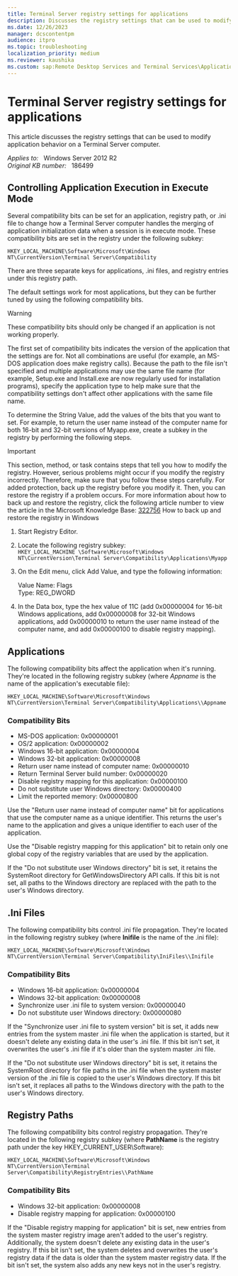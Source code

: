 ```yaml
---
title: Terminal Server registry settings for applications
description: Discusses the registry settings that can be used to modify application behavior on a Terminal Server computer.
ms.date: 12/26/2023
manager: dcscontentpm
audience: itpro
ms.topic: troubleshooting
localization_priority: medium
ms.reviewer: kaushika
ms.custom: sap:Remote Desktop Services and Terminal Services\Application compatibility, csstroubleshoot
---
```

# Terminal Server registry settings for applications

This article discusses the registry settings that can be used to modify application behavior on a Terminal Server computer.

_Applies to:_ &nbsp; Windows Server 2012 R2  
_Original KB number:_ &nbsp; 186499

## Controlling Application Execution in Execute Mode

Several compatibility bits can be set for an application, registry path, or .ini file to change how a Terminal Server computer handles the merging of application initialization data when a session is in execute mode. These compatibility bits are set in the registry under the following subkey:

`HKEY_LOCAL_MACHINE\Software\Microsoft\Windows NT\CurrentVersion\Terminal Server\Compatibility`

There are three separate keys for applications, .ini files, and registry entries under this registry path.

The default settings work for most applications, but they can be further tuned by using the following compatibility bits.

> [!WARNING]
> These compatibility bits should only be changed if an application is not working properly.

The first set of compatibility bits indicates the version of the application that the settings are for. Not all combinations are useful (for example, an MS-DOS application does make registry calls). Because the path to the file isn't specified and multiple applications may use the same file name (for example, Setup.exe and Install.exe are now regularly used for installation programs), specify the application type to help make sure that the compatibility settings don't affect other applications with the same file name.

To determine the String Value, add the values of the bits that you want to set. For example, to return the user name instead of the computer name for both 16-bit and 32-bit versions of Myapp.exe, create a subkey in the registry by performing the following steps.

> [!IMPORTANT]
> This section, method, or task contains steps that tell you how to modify the registry. However, serious problems might occur if you modify the registry incorrectly. Therefore, make sure that you follow these steps carefully. For added protection, back up the registry before you modify it. Then, you can restore the registry if a problem occurs. For more information about how to back up and restore the registry, click the following article number to view the article in the Microsoft Knowledge Base: [322756](https://support.microsoft.com/help/322756) How to back up and restore the registry in Windows  

1. Start Registry Editor.
2. Locate the following registry subkey:  
`HKEY_LOCAL_MACHINE \Software\Microsoft\Windows NT\CurrentVersion\Terminal Server\Compatibility\Applications\Myapp`

3. On the Edit menu, click Add Value, and type the following information:

    Value Name: Flags  
    Type: REG_DWORD  
4. In the Data box, type the hex value of 11C (add 0x00000004 for 16-bit Windows applications, add 0x00000008 for 32-bit Windows applications, add 0x00000010 to return the user name instead of the computer name, and add 0x00000100 to disable registry mapping).

## Applications

The following compatibility bits affect the application when it's running. They're located in the following registry subkey (where *Appname* is the name of the application's executable file):

`HKEY_LOCAL_MACHINE\Software\Microsoft\Windows NT\CurrentVersion\Terminal Server\Compatibility\Applications\\Appname`  

### Compatibility Bits

- MS-DOS application: 0x00000001
- OS/2 application: 0x00000002
- Windows 16-bit application: 0x00000004
- Windows 32-bit application: 0x00000008
- Return user name instead of computer name: 0x00000010
- Return Terminal Server build number: 0x00000020
- Disable registry mapping for this application: 0x00000100
- Do not substitute user Windows directory: 0x00000400
- Limit the reported memory: 0x00000800

Use the "Return user name instead of computer name" bit for applications that use the computer name as a unique identifier. This returns the user's name to the application and gives a unique identifier to each user of the application.

Use the "Disable registry mapping for this application" bit to retain only one global copy of the registry variables that are used by the application.

If the "Do not substitute user Windows directory" bit is set, it retains the SystemRoot directory for GetWindowsDirectory API calls. If this bit is not set, all paths to the Windows directory are replaced with the path to the user's Windows directory.

## .Ini Files

The following compatibility bits control .ini file propagation. They're located in the following registry subkey (where **Inifile** is the name of the .ini file):

`HKEY_LOCAL_MACHINE\Software\Microsoft\Windows NT\CurrentVersion\Terminal Server\Compatibility\IniFiles\\Inifile`  

### Compatibility Bits

- Windows 16-bit application: 0x00000004
- Windows 32-bit application: 0x00000008
- Synchronize user .ini file to system version: 0x00000040
- Do not substitute user Windows directory: 0x00000080

If the "Synchronize user .ini file to system version" bit is set, it adds new entries from the system master .ini file when the application is started, but it doesn't delete any existing data in the user's .ini file. If this bit isn't set, it overwrites the user's .ini file if it's older than the system master .ini file.

If the "Do not substitute user Windows directory" bit is set, it retains the SystemRoot directory for file paths in the .ini file when the system master version of the .ini file is copied to the user's Windows directory. If this bit isn't set, it replaces all paths to the Windows directory with the path to the user's Windows directory.

## Registry Paths

The following compatibility bits control registry propagation. They're located in the following registry subkey (where **PathName** is the registry path under the key HKEY_CURRENT_USER\Software):  

`HKEY_LOCAL_MACHINE\Software\Microsoft\Windows NT\CurrentVersion\Terminal Server\Compatibility\RegistryEntries\\PathName`  

### Compatibility Bits

- Windows 32-bit application: 0x00000008
- Disable registry mapping for application: 0x00000100

If the "Disable registry mapping for application" bit is set, new entries from the system master registry image aren't added to the user's registry. Additionally, the system doesn't delete any existing data in the user's registry. If this bit isn't set, the system deletes and overwrites the user's registry data if the data is older than the system master registry data. If the bit isn't set, the system also adds any new keys not in the user's registry.
